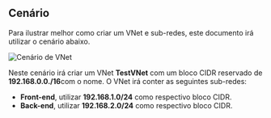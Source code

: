 ## <a name="scenario"></a>Cenário

Para ilustrar melhor como criar um VNet e sub-redes, este documento irá utilizar o cenário abaixo.

![Cenário de VNet](./media/virtual-networks-create-vnet-scenario-include/vnet-scenario.png)

Neste cenário irá criar um VNet **TestVNet** com um bloco CIDR reservado de **192.168.0.0./16**com o nome. O VNet irá conter as seguintes sub-redes: 

- **Front-end**, utilizar **192.168.1.0/24** como respectivo bloco CIDR.
- **Back-end**, utilizar **192.168.2.0/24** como respectivo bloco CIDR.

 